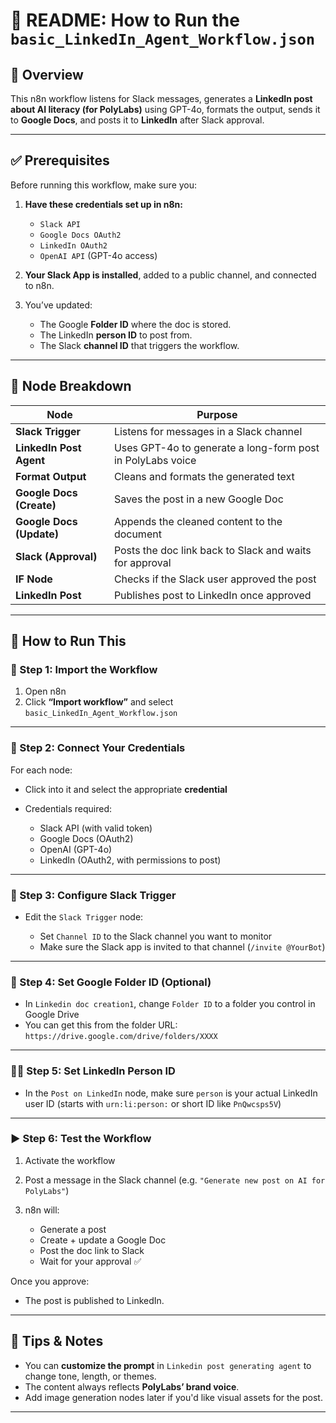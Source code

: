 # 🧠 README: How to Run the `basic_LinkedIn_Agent_Workflow.json`

## 🚀 Overview

This n8n workflow listens for Slack messages, generates a **LinkedIn post about AI literacy (for PolyLabs)** using GPT-4o, formats the output, sends it to **Google Docs**, and posts it to **LinkedIn** after Slack approval.

---

## ✅ Prerequisites

Before running this workflow, make sure you:

1. **Have these credentials set up in n8n:**

   * `Slack API`
   * `Google Docs OAuth2`
   * `LinkedIn OAuth2`
   * `OpenAI API` (GPT-4o access)
2. **Your Slack App is installed**, added to a public channel, and connected to n8n.
3. You’ve updated:

   * The Google **Folder ID** where the doc is stored.
   * The LinkedIn **person ID** to post from.
   * The Slack **channel ID** that triggers the workflow.

---

## 🧱 Node Breakdown

| Node                     | Purpose                                                    |
| ------------------------ | ---------------------------------------------------------- |
| **Slack Trigger**        | Listens for messages in a Slack channel                    |
| **LinkedIn Post Agent**  | Uses GPT-4o to generate a long-form post in PolyLabs voice |
| **Format Output**        | Cleans and formats the generated text                      |
| **Google Docs (Create)** | Saves the post in a new Google Doc                         |
| **Google Docs (Update)** | Appends the cleaned content to the document                |
| **Slack (Approval)**     | Posts the doc link back to Slack and waits for approval    |
| **IF Node**              | Checks if the Slack user approved the post                 |
| **LinkedIn Post**        | Publishes post to LinkedIn once approved                   |

---

## 🧪 How to Run This

### 🔧 Step 1: Import the Workflow

1. Open n8n
2. Click **“Import workflow”** and select `basic_LinkedIn_Agent_Workflow.json`

---

### 🔗 Step 2: Connect Your Credentials

For each node:

* Click into it and select the appropriate **credential**
* Credentials required:

  * Slack API (with valid token)
  * Google Docs (OAuth2)
  * OpenAI (GPT-4o)
  * LinkedIn (OAuth2, with permissions to post)

---

### 💬 Step 3: Configure Slack Trigger

* Edit the `Slack Trigger` node:

  * Set `Channel ID` to the Slack channel you want to monitor
  * Make sure the Slack app is invited to that channel (`/invite @YourBot`)

---

### 📝 Step 4: Set Google Folder ID (Optional)

* In `Linkedin doc creation1`, change `Folder ID` to a folder you control in Google Drive
* You can get this from the folder URL:
  `https://drive.google.com/drive/folders/XXXX`

---

### 🧑‍💼 Step 5: Set LinkedIn Person ID

* In the `Post on LinkedIn` node, make sure `person` is your actual LinkedIn user ID (starts with `urn:li:person:` or short ID like `PnQwcsps5V`)

---

### ▶️ Step 6: Test the Workflow

1. Activate the workflow
2. Post a message in the Slack channel (e.g. `"Generate new post on AI for PolyLabs"`)
3. n8n will:

   * Generate a post
   * Create + update a Google Doc
   * Post the doc link to Slack
   * Wait for your approval ✅

Once you approve:

* The post is published to LinkedIn.

---

## 🧼 Tips & Notes

* You can **customize the prompt** in `Linkedin post generating agent` to change tone, length, or themes.
* The content always reflects **PolyLabs’ brand voice**.
* Add image generation nodes later if you'd like visual assets for the post.

---

